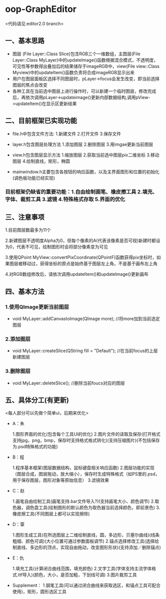 # oop-GraphEditor

<代码请见:editor2.0 branch>

## 一、基本思路

- 图层 (File Layer::Class Slice)包含RGB三个一维数组，主图层(File Layer::Class MyLayer)中的updateImage()函数根据混合模式，不透明度，可见性等参数得出叠加后的结果储存于imageRGB中，view(File view::Class Myview)中的updateItem()函数负责将合成imageRGB显示出来
- 用户在图层面板区选择不同图层时，pLayer->focus会发生改变，即当前选择图层的焦点会改变
- 各种工具在当前选中图层上进行操作时，可以新建一个临时图层，修改完成后，再依次调用pLayer->updateimage()更新内部数据结构,调用pView->updateItem()在显示区更新结果


## 二、目前框架已实现功能

- file.h中包含文件方法: 1.新建文件 2.打开文件 3.保存文件

- layer.h包含图层处理方法 1.添加图层 2.删除图层 3.用imgae更新当前图层

- view.h包含图层显示方法 1.缩放图层 2.获取当前选中图层pix二维坐标 3.移动图层 4.绘制直线，矩形，椭圆

- mainwindow.h主要包含各按钮的响应函数，以及主界面图形和位置的初始化(调色板功能已经实现)
### 目前框架仍缺省的重要功能：1.自由绘制画笔、橡皮擦工具  2.填充、字体、裁剪工具  3.滤镜  4.特殊格式存取  5.界面的优化


## 三、注意事项
1.目前图层数最多为11个

2.新建图层不透明度Alpha为0，但每个像素的A(代表该像素是否可视)新建时都设为0，代表不可见，绘制图形时会将部分像素变为可见

3.使用QPoint MyView::convertPixCoordinate(QPointF)函数获得pix坐标时，如果图层被移动过，获得坐标的原点是始终基于图层左上角，不是基于画布左上角

4.对RGB数组修改后，请依次调用updateItem()和updateImage()更新画布


## 四、基本方法

### 1.使用QImage更新当前图层

- void MyLayer::addCanvastoImage(QImage more);    //将more加到当前选定图层



### 2.添加图层
 - void MyLayer::createSlice(QString fill = "Default");    //在当前focus的上层新建图层



### 3.删除图层
 - void MyLayer::deleteSlice();    //删除当前foucs对应的图层
 
 
## 五、具体分工(有更新)

<每人部分可以先做个简单ui，后期来优化>

- A：朱

    1.图形界面的优化(包含每个工具UI的优化)
    2.图片文件的读取及保存(打开格式支持jpg，png，bmp，保存时支持格式格式转化)(支持压缩图片)(不包括保存为.psd特殊格式的功能)

- B：程

    1.程序基本框架(图层数据结构，鼠标键盘相关响应函数)
    2.图层功能的实现（图层合成，图层拖动，放大缩小），保存时生成特殊格式（如PS里的.psd，用于保存图层，图形对象等原始信息）
    3.滤镜效果

- C：赵

    1.画笔自由绘制工具(画笔支持.bar文件导入?)(支持画笔大小、颜色调节)
    2.取色器，调色盘工具(绘制图形的默认颜色为取色器当前选择颜色，即前景色)
    3.橡皮擦工具(不同图层上都可以实现擦除)

- D：覃

    1.图形生成工具(在所选图层上二维绘制直线，圆，多边形，贝塞尔曲线)(线条粗细、颜色可调)(大小位置可通过参数面板调节)
    2.锚点选择修改工具(选择绘制直线、多边形的顶点，实现自由拖动，改变图形形状)(支持添加／删除锚点)
    

- E：仇

    1.填充工具(计算闭合曲线范围，填充颜色)
    2.文字工具(字体支持主流字体格式.ttf导入)(颜色，大小，是否加粗，下划线可调)
    3.图片裁剪工具
    
    
- Supplement：
    1.钢笔工具(可以通过闭合曲线来获取选区，和锚点工具可配合使用)，矩形，圆形选区工具
    
    



